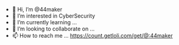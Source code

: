 - 👋 Hi, I’m @44maker
- 👀 I’m interested in CyberSecurity
- 🌱 I’m currently learning ...
- 💞️ I’m looking to collaborate on ...
- 📫 How to reach me ...
https://count.getloli.com/get/@:44maker
<!---
44maker/44maker is a ✨ special ✨ repository because its `README.md` (this file) appears on your GitHub profile.
You can click the Preview link to take a look at your changes.
--->
